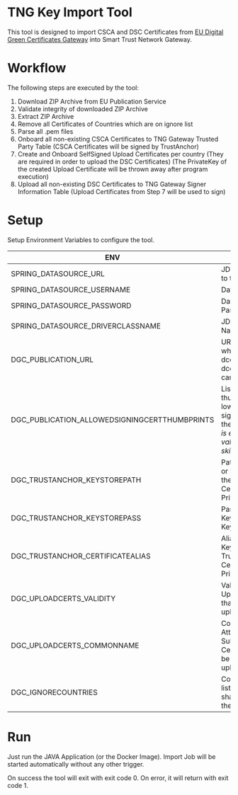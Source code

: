 # TNG Key Import Tool

This tool is designed to import CSCA and DSC Certificates
from [EU Digital Green Certificates Gateway](https://github.com/eu-digital-green-certificates/dgc-gateway) into
Smart Trust Network Gateway.

# Workflow

The following steps are executed by the tool:

1. Download ZIP Archive from EU Publication Service
2. Validate integrity of downloaded ZIP Archive
3. Extract ZIP Archive
4. Remove all Certificates of Countries which are on ignore list
5. Parse all .pem files
6. Onboard all non-existing CSCA Certificates to TNG Gateway Trusted Party Table (CSCA Certificates will be signed by
   TrustAnchor)
7. Create and Onboard SelfSigned Upload Certificates per country (They are required in order to upload the DSC
   Certificates)
   (The PrivateKey of the created Upload Certificate will be thrown away after program execution)
8. Upload all non-existing DSC Certificates to TNG Gateway Signer Information Table (Upload Certificates from Step 7
   will be used to sign)

# Setup

Setup Environment Variables to configure the tool.

| ENV                                           | Description                                                                                                                                        | Example                                                          |
|-----------------------------------------------|----------------------------------------------------------------------------------------------------------------------------------------------------|------------------------------------------------------------------|
| SPRING_DATASOURCE_URL                         | JDBC URL to connect to the database                                                                                                                | jdbc:postgresql://dbHost:5432/dbName                             |    
| SPRING_DATASOURCE_USERNAME                    | Database User Name                                                                                                                                 | psql                                                             |    
| SPRING_DATASOURCE_PASSWORD                    | Database User Password                                                                                                                             | s3cr3t                                                           |    
| SPRING_DATASOURCE_DRIVERCLASSNAME             | JDBC Driver Class Name                                                                                                                             | org.postgresql.Driver                                            |    
| DGC_PUBLICATION_URL                           | URL of WebService where dcc_trustlist.zip and dcc_trustlist.zip.sig.txt can be found                                                               | https://ec.europa.eu/assets/eu-dcc                               |    
| DGC_PUBLICATION_ALLOWEDSIGNINGCERTTHUMBPRINTS | List of SHA-256 thumbprints (HEX, lowercase) of allowed signer certificates for the ZIP Archive. *If list is empty the validation will be skipped* | 84b0309cb751d0660f48d96b7aff5ce950e741916b40264bc7d7c31d875e063b |    
| DGC_TRUSTANCHOR_KEYSTOREPATH                  | Path to KeyStore (JKS or PKCS#12) holding the TrustAnchor Certificate and PrivateKey                                                               | /var/keys/trustanchor.p12                                        |    
| DGC_TRUSTANCHOR_KEYSTOREPASS                  | Password of the KeyStore and the KeyEntry                                                                                                          | s3cr3t                                                           |    
| DGC_TRUSTANCHOR_CERTIFICATEALIAS              | Alias of the entry in KeyStore holding the TrustAnchor Certificate and PrivateKey                                                                  | trustanchor                                                      |    
| DGC_UPLOADCERTS_VALIDITY                      | Validity in Days of the Upload Certificates that will be issued for uploading DSC                                                                  | 365                                                              |    
| DGC_UPLOADCERTS_COMMONNAME                    | Common Name Attribute of the Subject of the Upload Certificates that will be issued for uploading DSC                                              | TNG Key Import Upload                                            |
| DGC_IGNORECOUNTRIES                           | Comma-seperated list of Countries which shall be ignored by the tool                                                                               | DE,FR                                                            |

# Run

Just run the JAVA Application (or the Docker Image). Import Job will be started automatically without any other trigger.

On success the tool will exit with exit code 0. On error, it will return with exit code 1.
